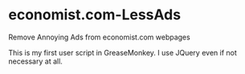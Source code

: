 # economist.com-LessAds
Remove Annoying Ads from economist.com webpages

This is my first user script in GreaseMonkey. 
I use JQuery even if not necessary at all.

